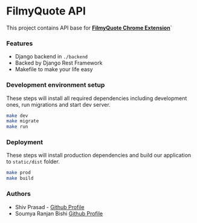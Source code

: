 # FilmyQuote API

This project contains API base for [**FilmyQuote Chrome Extension**](https://chrome.google.com/webstore/detail/filmyquote/blilgiggcmodgommbfmiihcblfmfgkij?hl=en&)`           

### Features

* Django backend in `./backend`
* Backed by Django Rest Framework
* Makefile to make your life easy


### Development environment setup

These steps will install all required dependencies including development ones, run migrations and start dev server.

```bash
make dev
make migrate
make run
```

### Deployment

These steps will install production dependencies and build our application to `static/dist` folder.

```bash
make prod
make build
```

### Authors

* Shiv Prasad - [Github Profile](https://github.com/shiv-prasad)
* Soumya Ranjan Bishi [Github Profile](https://github.com/soumyabishi/)
